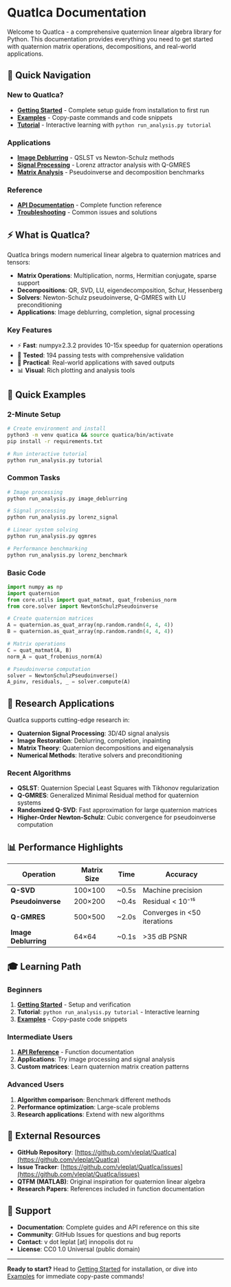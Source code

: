 # QuatIca Documentation

Welcome to QuatIca - a comprehensive quaternion linear algebra library for Python. This documentation provides everything you need to get started with quaternion matrix operations, decompositions, and real-world applications.

## 🚀 Quick Navigation

### New to QuatIca?
- **[Getting Started](getting-started.md)** - Complete setup guide from installation to first run
- **[Examples](examples.md)** - Copy-paste commands and code snippets
- **[Tutorial](getting-started.md#first-examples)** - Interactive learning with `python run_analysis.py tutorial`

### Applications
- **[Image Deblurring](applications/image_deblurring.md)** - QSLST vs Newton-Schulz methods
- **[Signal Processing](examples.md#signal-processing)** - Lorenz attractor analysis with Q-GMRES
- **[Matrix Analysis](examples.md#matrix-decompositions)** - Pseudoinverse and decomposition benchmarks

### Reference
- **[API Documentation](api/utils.md)** - Complete function reference
- **[Troubleshooting](troubleshooting.md)** - Common issues and solutions

## ⚡ What is QuatIca?

QuatIca brings modern numerical linear algebra to quaternion matrices and tensors:

- **Matrix Operations**: Multiplication, norms, Hermitian conjugate, sparse support
- **Decompositions**: QR, SVD, LU, eigendecomposition, Schur, Hessenberg
- **Solvers**: Newton-Schulz pseudoinverse, Q-GMRES with LU preconditioning
- **Applications**: Image deblurring, completion, signal processing

### Key Features
- ⚡ **Fast**: numpy≥2.3.2 provides 10-15x speedup for quaternion operations
- 🧪 **Tested**: 194 passing tests with comprehensive validation
- 🎯 **Practical**: Real-world applications with saved outputs
- 📊 **Visual**: Rich plotting and analysis tools

## 🎯 Quick Examples

### 2-Minute Setup
```bash
# Create environment and install
python3 -m venv quatica && source quatica/bin/activate
pip install -r requirements.txt

# Run interactive tutorial
python run_analysis.py tutorial
```

### Common Tasks
```bash
# Image processing
python run_analysis.py image_deblurring

# Signal processing  
python run_analysis.py lorenz_signal

# Linear system solving
python run_analysis.py qgmres

# Performance benchmarking
python run_analysis.py lorenz_benchmark
```

### Basic Code
```python
import numpy as np
import quaternion
from core.utils import quat_matmat, quat_frobenius_norm
from core.solver import NewtonSchulzPseudoinverse

# Create quaternion matrices
A = quaternion.as_quat_array(np.random.randn(4, 4, 4))
B = quaternion.as_quat_array(np.random.randn(4, 4, 4))

# Matrix operations
C = quat_matmat(A, B)
norm_A = quat_frobenius_norm(A)

# Pseudoinverse computation
solver = NewtonSchulzPseudoinverse()
A_pinv, residuals, _ = solver.compute(A)
```

## 🔬 Research Applications

QuatIca supports cutting-edge research in:

- **Quaternion Signal Processing**: 3D/4D signal analysis
- **Image Restoration**: Deblurring, completion, inpainting
- **Matrix Theory**: Quaternion decompositions and eigenanalysis
- **Numerical Methods**: Iterative solvers and preconditioning

### Recent Algorithms
- **QSLST**: Quaternion Special Least Squares with Tikhonov regularization
- **Q-GMRES**: Generalized Minimal Residual method for quaternion systems
- **Randomized Q-SVD**: Fast approximation for large quaternion matrices
- **Higher-Order Newton-Schulz**: Cubic convergence for pseudoinverse computation

## 📊 Performance Highlights

| Operation | Matrix Size | Time | Accuracy |
|-----------|-------------|------|----------|
| **Q-SVD** | 100×100 | ~0.5s | Machine precision |
| **Pseudoinverse** | 200×200 | ~0.4s | Residual < 10⁻¹⁵ |
| **Q-GMRES** | 500×500 | ~2.0s | Converges in <50 iterations |
| **Image Deblurring** | 64×64 | ~0.1s | >35 dB PSNR |

## 🎓 Learning Path

### Beginners
1. **[Getting Started](getting-started.md)** - Setup and verification
2. **Tutorial**: `python run_analysis.py tutorial` - Interactive learning
3. **[Examples](examples.md)** - Copy-paste code snippets

### Intermediate Users
1. **[API Reference](api/utils.md)** - Function documentation
2. **Applications**: Try image processing and signal analysis
3. **Custom matrices**: Learn quaternion matrix creation patterns

### Advanced Users
1. **Algorithm comparison**: Benchmark different methods
2. **Performance optimization**: Large-scale problems
3. **Research applications**: Extend with new algorithms

## 🔗 External Resources

- **GitHub Repository**: [https://github.com/vleplat/QuatIca](https://github.com/vleplat/QuatIca)
- **Issue Tracker**: [https://github.com/vleplat/QuatIca/issues](https://github.com/vleplat/QuatIca/issues)
- **QTFM (MATLAB)**: Original inspiration for quaternion linear algebra
- **Research Papers**: References included in function documentation

## 📧 Support

- **Documentation**: Complete guides and API reference on this site
- **Community**: GitHub Issues for questions and bug reports
- **Contact**: v dot leplat [at] innopolis dot ru
- **License**: CC0 1.0 Universal (public domain)

---

**Ready to start?** Head to [Getting Started](getting-started.md) for installation, or dive into [Examples](examples.md) for immediate copy-paste commands!


